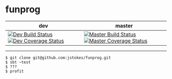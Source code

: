 funprog
=======

dev      | master
---------|----------
[![Dev Build Status](https://travis-ci.org/jstokes/funprog.svg?branch=dev)](https://travis-ci.org/jstokes/funprog)[![Dev Coverage Status](https://coveralls.io/repos/jstokes/funprog/badge.svg?branch=dev)](https://coveralls.io/r/jstokes/funprog?branch=dev) |[![Master Build Status](https://travis-ci.org/jstokes/funprog.svg?branch=master)](https://travis-ci.org/jstokes/funprog)[![Master Coverage Status](https://coveralls.io/repos/jstokes/funprog/badge.svg?branch=master)](https://coveralls.io/r/jstokes/funprog?branch=master)

-----
```shell
$ git clone git@github.com:jstokes/funprog.git
$ sbt ~test
$ ???
$ profit
```
